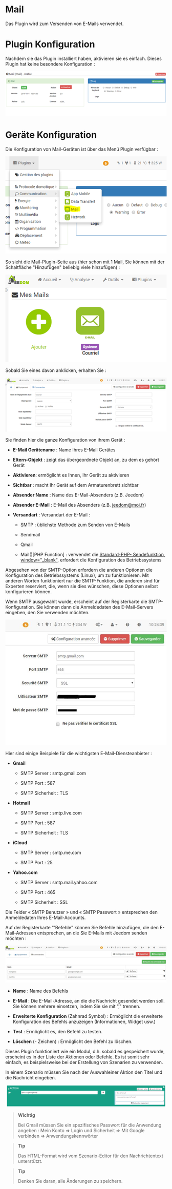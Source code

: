 # Mail

Das Plugin wird zum Versenden von E-Mails verwendet.

Plugin Konfiguration
===

Nachdem sie das Plugin installiert haben, aktivieren sie es einfach. Dieses
Plugin hat keine besondere Konfiguration :

![mail1](./images/mail1.PNG)

Geräte Konfiguration
===

Die Konfiguration von Mail-Geräten ist über das Menü Plugin
verfügbar :

![mail2](./images/mail2.PNG)

So sieht die Mail-Plugin-Seite aus (hier schon mit 1 Mail, Sie können mit der Schaltfläche "Hinzufügen" beliebig viele hinzufügen) :

![mail3](./images/mail3.PNG)

Sobald Sie eines davon anklicken, erhalten Sie :

![mail4](./images/mail4.PNG)

Sie finden hier die ganze Konfiguration von ihrem Gerät :

-   **E-Mail Gerätename** : Name Ihres E-Mail Gerätes

-   **Eltern-Objekt** : zeigt das übergeordnete Objekt an, zu dem es gehört
    Gerät

-   **Aktivieren**: ermöglicht es Ihnen, Ihr Gerät zu aktivieren

-   **Sichtbar** : macht Ihr Gerät auf dem Armaturenbrett sichtbar

-   **Absender Name** : Name des E-Mail-Absenders (z.B. Jeedom)

-   **Absender E-Mail** : E-Mail des Absenders (z.B. <jeedom@moi.fr>)

-   **Versandart** : Versandart der E-Mail :

    -   SMTP : üblichste Methode zum Senden von E-Mails

    -   Sendmail

    -   Qmail

    -   Mail()\[PHP Function\] : verwendet die [Standard-PHP-
        Sendefunktion,
        window="\_blank"](http://fr.php.net/manual/fr/function.mail.php),
        erfordert die Konfiguration des Betriebssystems

Abgesehen von der SMTP-Option erfordern die anderen Optionen die
Konfiguration des Betriebssystems (Linux), um zu funktionieren. Mit anderen
Worten funktioniert nur die SMTP-Funktion, die anderen sind für Experten
reserviert, die, wenn sie dies wünschen, diese Optionen selbst konfigurieren
können.

Wenn SMTP ausgewählt wurde, erscheint auf der Registerkarte die
SMTP-Konfiguration. Sie können dann die Anmeldedaten des E-Mail-Servers
eingeben, den Sie verwenden möchten.

![mail screenshot3](./images/mail_screenshot3.jpg)

Hier sind einige Beispiele für die wichtigsten E-Mail-Diensteanbieter :

-   **Gmail**

    -   SMTP Server : smtp.gmail.com

    -   SMTP Port : 587

    -   SMTP Sicherheit : TLS

-   **Hotmail**

    -   SMTP Server : smtp.live.com

    -   SMTP Port : 587

    -   SMTP Sicherheit : TLS

-   **iCloud**

    -   SMTP Server : smtp.me.com

    -   SMTP Port : 25

-   **Yahoo.com**

    -   SMTP Server : smtp.mail.yahoo.com

    -   SMTP Port : 465

    -   SMTP Sicherheit : SSL

Die Felder « SMTP Benutzer » und « SMTP Passwort » entsprechen den
Anmeldedaten Ihres E-Mail-Accounts.

Auf der Registerkarte '"Befehle" können Sie Befehle hinzufügen, die den
E-Mail-Adressen entsprechen, an die Sie E-Mails mit Jeedom senden
möchten :

![mail screenshot4](./images/mail_screenshot4.jpg)

-   **Name** : Name des Befehls

-   **E-Mail** : Die E-Mail-Adresse, an die die Nachricht gesendet werden soll. Sie können mehrere einsetzen, indem Sie sie mit "," trennen.

-   **Erweiterte Konfiguration** (Zahnrad Symbol) : Ermöglicht
    die erweiterte Konfiguration des Befehls anzuzeigen (Informationen,
    Widget usw.)

-   **Test** : Ermöglicht es, den Befehl zu testen.

-   **Löschen** (- Zeichen) : Ermöglicht den Befehl zu löschen.

Dieses Plugin funktioniert wie ein Modul, d.h. sobald es gespeichert wurde,
erscheint es in der Liste der Aktionen oder Befehle. Es ist somit sehr einfach,
es beispielsweise bei der Erstellung von Szenarien zu verwenden.

In einem Szenario müssen Sie nach der Auswahleiner Aktion den Titel und die Nachricht eingeben.

![mail5](./images/mail5.jpg)

> **Wichtig**
>
> Bei Gmail müssen Sie ein spezifisches Passwort für die Anwendung
> angeben : Mein Konto ⇒ Login und Sicherheit ⇒ Mit Google verbinden ⇒
> Anwendungskennwörter

> **Tip**
>
> Das HTML-Format wird vom Szenario-Editor für den Nachrichtentext
> unterstützt.

> **Tip**
>
> Denken Sie daran, alle Änderungen zu speichern.

